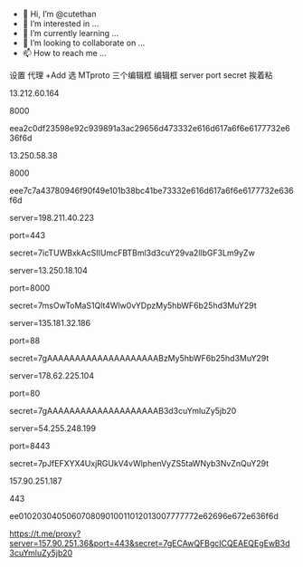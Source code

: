 - 👋 Hi, I’m @cutethan
- 👀 I’m interested in ...
- 🌱 I’m currently learning ...
- 💞️ I’m looking to collaborate on ...
- 📫 How to reach me ...

<!---
cutethan/cutethan is a ✨ special ✨ repository because its `README.md` (this file) appears on your GitHub profile.
You can click the Preview link to take a look at your changes.
--->

设置 代理 +Add 选 MTproto 三个编辑框 编辑框  server port secret 挨着粘

13.212.60.164



8000


eea2c0df23598e92c939891a3ac29656d473332e616d617a6f6e6177732e636f6d

13.250.58.38



8000




eee7c7a43780946f90f49e101b38bc41be73332e616d617a6f6e6177732e636f6d


server=198.211.40.223



port=443


secret=7icTUWBxkAcSIIUmcFBTBml3d3cuY29va2llbGF3Lm9yZw

server=13.250.18.104



port=8000


secret=7msOwToMaS1Qlt4Wlw0vYDpzMy5hbWF6b25hd3MuY29t


server=135.181.32.186

port=88


secret=7gAAAAAAAAAAAAAAAAAAAABzMy5hbWF6b25hd3MuY29t



server=178.62.225.104


port=80



secret=7gAAAAAAAAAAAAAAAAAAAAB3d3cuYmluZy5jb20



server=54.255.248.199


port=8443


secret=7pJfEFXYX4UxjRGUkV4vWlphenVyZS5taWNyb3NvZnQuY29t


157.90.251.187


443


ee010203040506070809010011012013007777772e62696e672e636f6d




https://t.me/proxy?server=157.90.251.36&port=443&secret=7gECAwQFBgcICQEAEQEgEwB3d3cuYmluZy5jb20

